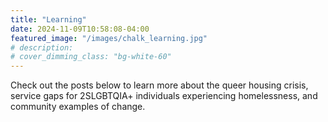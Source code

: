 ```yaml
---
title: "Learning"
date: 2024-11-09T10:58:08-04:00
featured_image: "/images/chalk_learning.jpg"
# description: 
# cover_dimming_class: "bg-white-60"
---
```


Check out the posts below to learn more about the queer housing crisis, service gaps for 2SLGBTQIA+ individuals experiencing homelessness, and community examples of change.
